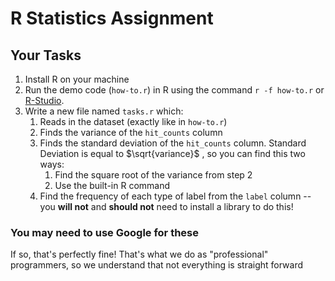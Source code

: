 # R Statistics Assignment

## Your Tasks

1. Install R on your machine
2. Run the demo code (`how-to.r`) in R using the command `r -f how-to.r` or [R-Studio](https://www.rstudio.com/).
3. Write a new file named `tasks.r` which:
   1. Reads in the dataset (exactly like in `how-to.r`)
   2. Finds the variance of the `hit_counts` column
   3. Finds the standard deviation of the `hit_counts` column. Standard Deviation is equal to $\sqrt{variance}$ , so you can find this two ways:
      1. Find the square root of the variance from step 2
      2. Use the built-in R command
   4. Find the frequency of each type of label from the `label` column -- you **will not** and **should not** need to install a library to do this!

### You may need to use Google for these

If so, that's perfectly fine! That's what we do as "professional" programmers, so we understand that not everything is straight forward
